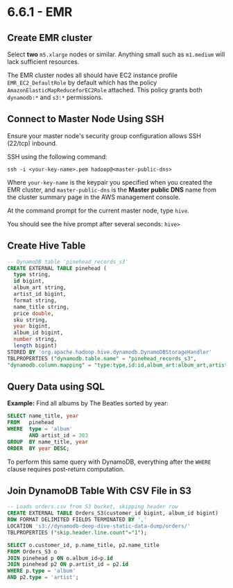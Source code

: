 # 6.6.1 - EMR

## Create EMR cluster

Select **two** `m5.xlarge` nodes or similar. Anything small such as `m1.medium` will lack sufficient resources.

The EMR cluster nodes all should have EC2 instance profile `EMR_EC2_DefaultRole` by default which has the policy `AmazonElasticMapReduceforEC2Role` attached. This policy grants both `dynamodb:*` and `s3:*` permissions.

## Connect to Master Node Using SSH

Ensure your master node's security group configuration allows SSH (22/tcp) inbound.

SSH using the following command:

`ssh -i <your-key-name>.pem hadoop@<master-public-dns>`

Where `your-key-name` is the keypair you specified when you created the EMR cluster, and `master-public-dns` is the **Master public DNS** name from the cluster summary page in the AWS management console.

At the command prompt for the current master node, type `hive`.

You should see the hive prompt after several seconds: `hive>`

## Create Hive Table

```sql
-- DynamoDB table 'pinehead_records_s3'
CREATE EXTERNAL TABLE pinehead (
  type string,
  id bigint,
  album_art string,
  artist_id bigint,
  format string,
  name_title string,
  price double,
  sku string,
  year bigint,
  album_id bigint,
  number string,
  length bigint)
STORED BY 'org.apache.hadoop.hive.dynamodb.DynamoDBStorageHandler' 
TBLPROPERTIES ("dynamodb.table.name" = "pinehead_records_s3",
"dynamodb.column.mapping" = "type:type,id:id,album_art:album_art,artist_id:artist_id,format:format,name_title:name_title,price:price,sku:sku,year:year,album_id:album_id,number:number,length:length");
```

## Query Data using SQL

**Example:** Find all albums by The Beatles sorted by year:

```sql
SELECT name_title, year 
FROM   pinehead 
WHERE  type = 'album' 
       AND artist_id = 303 
GROUP  BY name_title, year 
ORDER  BY year DESC;
```

To perform this same query with DynamoDB, everything after the `WHERE` clause requires post-return computation.

## Join DynamoDB Table With CSV File in S3

```sql
-- Loads orders.csv from S3 bucket, skipping header row
CREATE EXTERNAL TABLE Orders_S3(customer_id bigint, album_id bigint)
ROW FORMAT DELIMITED FIELDS TERMINATED BY ',' 
LOCATION 's3://dynamodb-deep-dive-static-data-dump/orders/'
TBLPROPERTIES ("skip.header.line.count"="1");

SELECT o.customer_id, p.name_title, p2.name_title 
FROM Orders_S3 o
JOIN pinehead p ON o.album_id=p.id 
JOIN pinehead p2 ON p.artist_id = p2.id
WHERE p.type = 'album'
AND p2.type = 'artist';
```